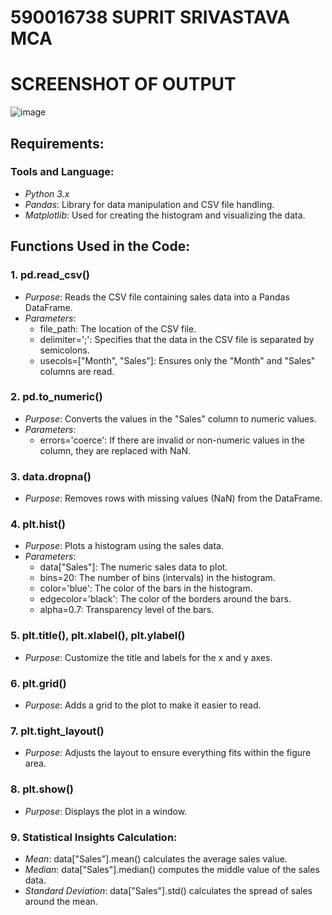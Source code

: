 # 590016738 SUPRIT SRIVASTAVA MCA

#  SCREENSHOT OF OUTPUT 
![image](https://github.com/user-attachments/assets/27315404-eaff-4dad-b81b-4c7f6e60b8da)

## Requirements:
### Tools and Language:
- *Python 3.x*
- *Pandas*: Library for data manipulation and CSV file handling.
- *Matplotlib*: Used for creating the histogram and visualizing the data.

## Functions Used in the Code:

### 1. pd.read_csv()
- *Purpose*: Reads the CSV file containing sales data into a Pandas DataFrame.
- *Parameters*: 
  - file_path: The location of the CSV file.
  - delimiter=';': Specifies that the data in the CSV file is separated by semicolons.
  - usecols=["Month", "Sales"]: Ensures only the "Month" and "Sales" columns are read.

### 2. pd.to_numeric()
- *Purpose*: Converts the values in the "Sales" column to numeric values.
- *Parameters*: 
  - errors='coerce': If there are invalid or non-numeric values in the column, they are replaced with NaN.

### 3. data.dropna()
- *Purpose*: Removes rows with missing values (NaN) from the DataFrame.

### 4. plt.hist()
- *Purpose*: Plots a histogram using the sales data.
- *Parameters*:
  - data["Sales"]: The numeric sales data to plot.
  - bins=20: The number of bins (intervals) in the histogram.
  - color='blue': The color of the bars in the histogram.
  - edgecolor='black': The color of the borders around the bars.
  - alpha=0.7: Transparency level of the bars.

### 5. plt.title(), plt.xlabel(), plt.ylabel()
- *Purpose*: Customize the title and labels for the x and y axes.

### 6. plt.grid()
- *Purpose*: Adds a grid to the plot to make it easier to read.

### 7. plt.tight_layout()
- *Purpose*: Adjusts the layout to ensure everything fits within the figure area.

### 8. plt.show()
- *Purpose*: Displays the plot in a window.

### 9. Statistical Insights Calculation:
- *Mean*: data["Sales"].mean() calculates the average sales value.
- *Median*: data["Sales"].median() computes the middle value of the sales data.
- *Standard Deviation*: data["Sales"].std() calculates the spread of sales around the mean.
